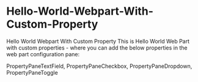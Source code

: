 # Hello-World-Webpart-With-Custom-Property
Hello World Webpart With Custom Property
This is Hello World Web Part with custom properties - where you can add the below properties in the web part configuration pane:

PropertyPaneTextField,
PropertyPaneCheckbox,
PropertyPaneDropdown,
PropertyPaneToggle
